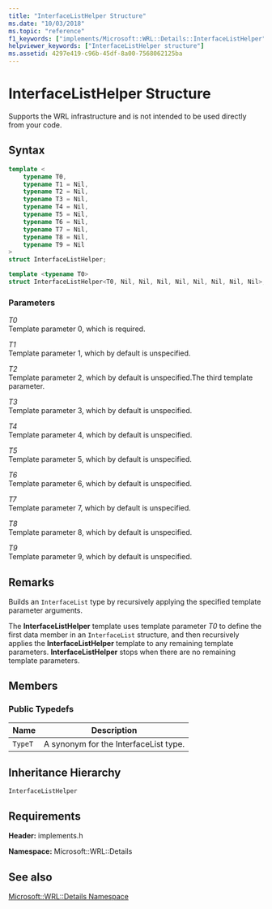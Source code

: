 ```yaml
---
title: "InterfaceListHelper Structure"
ms.date: "10/03/2018"
ms.topic: "reference"
f1_keywords: ["implements/Microsoft::WRL::Details::InterfaceListHelper"]
helpviewer_keywords: ["InterfaceListHelper structure"]
ms.assetid: 4297e419-c96b-45df-8a00-7568062125ba
---
```

# InterfaceListHelper Structure

Supports the WRL infrastructure and is not intended to be used directly from your code.

## Syntax

```cpp
template <
    typename T0,
    typename T1 = Nil,
    typename T2 = Nil,
    typename T3 = Nil,
    typename T4 = Nil,
    typename T5 = Nil,
    typename T6 = Nil,
    typename T7 = Nil,
    typename T8 = Nil,
    typename T9 = Nil
>
struct InterfaceListHelper;

template <typename T0>
struct InterfaceListHelper<T0, Nil, Nil, Nil, Nil, Nil, Nil, Nil, Nil>;
```

### Parameters

*T0*<br/>
Template parameter 0, which is required.

*T1*<br/>
Template parameter 1, which by default is unspecified.

*T2*<br/>
Template parameter 2, which by default is unspecified.The third template parameter.

*T3*<br/>
Template parameter 3, which by default is unspecified.

*T4*<br/>
Template parameter 4, which by default is unspecified.

*T5*<br/>
Template parameter 5, which by default is unspecified.

*T6*<br/>
Template parameter 6, which by default is unspecified.

*T7*<br/>
Template parameter 7, which by default is unspecified.

*T8*<br/>
Template parameter 8, which by default is unspecified.

*T9*<br/>
Template parameter 9, which by default is unspecified.

## Remarks

Builds an `InterfaceList` type by recursively applying the specified template parameter arguments.

The **InterfaceListHelper** template uses template parameter *T0* to define the first data member in an `InterfaceList` structure, and then recursively applies the **InterfaceListHelper** template to any remaining template parameters. **InterfaceListHelper** stops when there are no remaining template parameters.

## Members

### Public Typedefs

|Name|Description|
|----------|-----------------|
|`TypeT`|A synonym for the InterfaceList type.|

## Inheritance Hierarchy

`InterfaceListHelper`

## Requirements

**Header:** implements.h

**Namespace:** Microsoft::WRL::Details

## See also

[Microsoft::WRL::Details Namespace](microsoft-wrl-details-namespace.md)

